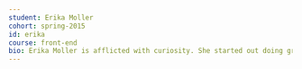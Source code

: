 ```yaml
---
student: Erika Moller
cohort: spring-2015
id: erika
course: front-end
bio: ​​Erika Moller is afflicted with curiosity. She started out doing graphic design and social media for startups and non-profits and along the way discovered that coding was not as mysterious and intimidating as the pedestal she put it on. She found herself spending more time looking at the code of the website she managed than creating and designing the content on it. Empowered by the freedom to build and learn anything she wants, she's a self-taught videographer, photographer and an Adobe Creative Suite fan.
---
```



